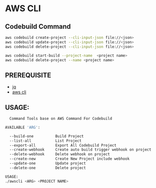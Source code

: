 # AWS CLI

## Codebuild Command
```bash
aws codebuild create-project --cli-input-json file://<json>
aws codebuild update-project --cli-input-json file://<json>
aws codebuild delete-project --cli-input-json file://<json>

aws codebuild start-build --project-name  <project name>
aws codebuild delete-project --name <project name>
```

## PREREQUISITE
- [jq](https://stedolan.github.io/jq/)
- [aws cli](https://docs.aws.amazon.com/cli/latest/userguide/getting-started-install.html)

## USAGE:
```bash
  Command Tools base on AWS Command For Codebuild

AVAILABLE 'ARG':

  --build-one          Build Project
  --list-all           List Project
  --export-all         Export All Codebuild Project
  --create-webhook     Create auto build trigger webhook on project
  --delete-webhook     Delete webhook on project
  --create-new         Create New Project include webhook
  --update-one         Update project
  --delete-one         Delete project

USAGE:
./awscli <ARG> <PROJECT NAME>

```